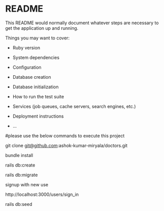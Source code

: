 # README

This README would normally document whatever steps are necessary to get the
application up and running.

Things you may want to cover:

* Ruby version

* System dependencies

* Configuration

* Database creation

* Database initialization

* How to run the test suite

* Services (job queues, cache servers, search engines, etc.)

* Deployment instructions

* ...

#please use the below commands to execute this project

git clone git@github.com:ashok-kumar-miryala/doctors.git

bundle install

rails db:create

rails db:migrate

signup with new use

http://localhost:3000/users/sign_in

rails db:seed

